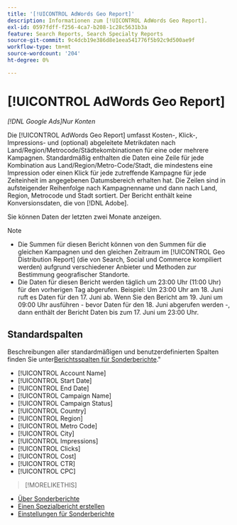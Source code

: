 ```yaml
---
title: '[!UICONTROL AdWords Geo Report]'
description: Informationen zum [!UICONTROL AdWords Geo Report].
exl-id: 0597fdff-f256-4ca7-b208-1c28c5631b3a
feature: Search Reports, Search Specialty Reports
source-git-commit: 9c4dcb19e386d8e1eea541776f5b92c9d500ae9f
workflow-type: tm+mt
source-wordcount: '204'
ht-degree: 0%

---
```


# [!UICONTROL AdWords Geo Report]

*[!DNL Google Ads]Nur Konten*

Die [!UICONTROL AdWords Geo Report] umfasst Kosten-, Klick-, Impressions- und (optional) abgeleitete Metrikdaten nach Land/Region/Metrocode/Städtekombinationen für eine oder mehrere Kampagnen. Standardmäßig enthalten die Daten eine Zeile für jede Kombination aus Land/Region/Metro-Code/Stadt, die mindestens eine Impression oder einen Klick für jede zutreffende Kampagne für jede Zeiteinheit im angegebenen Datumsbereich erhalten hat. Die Zeilen sind in aufsteigender Reihenfolge nach Kampagnenname und dann nach Land, Region, Metrocode und Stadt sortiert. Der Bericht enthält keine Konversionsdaten, die von [!DNL Adobe].

Sie können Daten der letzten zwei Monate anzeigen.

>[!NOTE]
>
>* Die Summen für diesen Bericht können von den Summen für die gleichen Kampagnen und den gleichen Zeitraum im [!UICONTROL Geo Distribution Report] (die von Search, Social und Commerce kompiliert werden) aufgrund verschiedener Anbieter und Methoden zur Bestimmung geografischer Standorte.
>* Die Daten für diesen Bericht werden täglich um 23:00 Uhr (11:00 Uhr) für den vorherigen Tag abgerufen. Beispiel: Um 23:00 Uhr am 18. Juni ruft es Daten für den 17. Juni ab. Wenn Sie den Bericht am 19. Juni um 09:00 Uhr ausführen - bevor Daten für den 18. Juni abgerufen werden -, dann enthält der Bericht Daten bis zum 17. Juni um 23:00 Uhr.

## Standardspalten

Beschreibungen aller standardmäßigen und benutzerdefinierten Spalten finden Sie unter[Berichtsspalten für Sonderberichte](specialty-report-columns.md).&quot;

* [!UICONTROL Account Name]
* [!UICONTROL Start Date]
* [!UICONTROL End Date]
* [!UICONTROL Campaign Name]
* [!UICONTROL Campaign Status]
* [!UICONTROL Country]
* [!UICONTROL Region]
* [!UICONTROL Metro Code]
* [!UICONTROL City]
* [!UICONTROL Impressions]
* [!UICONTROL Clicks]
* [!UICONTROL Cost]
* [!UICONTROL CTR]
* [!UICONTROL CPC]

>[!MORELIKETHIS]
>
* [Über Sonderberichte](specialty-report-about.md)
* [Einen Spezialbericht erstellen](specialty-report-generate.md)
* [Einstellungen für Sonderberichte](specialty-report-settings.md)

